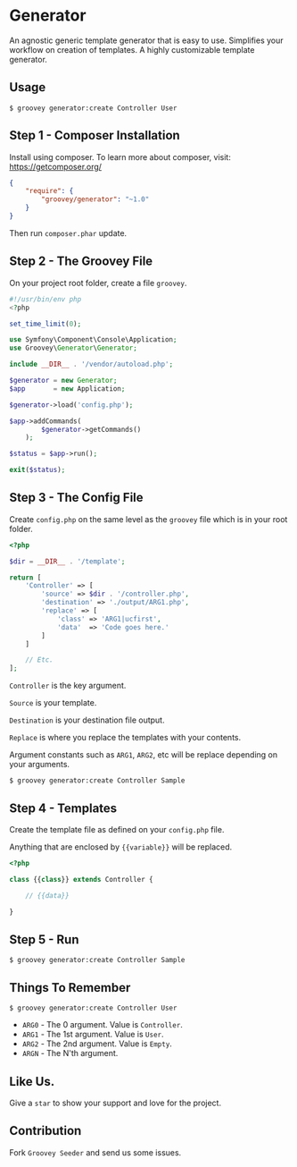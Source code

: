 Generator
=========

An agnostic generic template generator that is easy to use. Simplifies your workflow on creation of templates. A highly customizable template generator.

## Usage

    $ groovey generator:create Controller User


## Step 1 - Composer Installation

Install using composer. To learn more about composer, visit: https://getcomposer.org/

```json
{
    "require": {
        "groovey/generator": "~1.0"
    }
}
```

Then run `composer.phar` update.

## Step 2 - The Groovey File

On your project root folder, create a file `groovey`.

```php
#!/usr/bin/env php
<?php

set_time_limit(0);

use Symfony\Component\Console\Application;
use Groovey\Generator\Generator;

include __DIR__ . '/vendor/autoload.php';

$generator = new Generator;
$app       = new Application;

$generator->load('config.php');

$app->addCommands(
        $generator->getCommands()
    );

$status = $app->run();

exit($status);
```

## Step 3 - The Config File

Create `config.php` on the same level as the `groovey` file which is in your root folder.


```php
<?php

$dir = __DIR__ . '/template';

return [
    'Controller' => [
        'source' => $dir . '/controller.php',
        'destination' => './output/ARG1.php',
        'replace' => [
            'class' => 'ARG1|ucfirst',
            'data'  => 'Code goes here.'
        ]
    ]

    // Etc.
];
```

`Controller` is the key argument.

`Source` is your template.

`Destination` is your destination file output.

`Replace` is where you replace the templates with your contents.

Argument constants such as `ARG1`, `ARG2`, etc will be replace depending on your arguments.

    $ groovey generator:create Controller Sample

## Step 4 - Templates

Create the template file as defined on your `config.php` file.

Anything that are enclosed by `{{variable}}` will be replaced.

```php
<?php

class {{class}} extends Controller {

    // {{data}}

}
```
## Step 5 - Run

    $ groovey generator:create Controller Sample


## Things To Remember

    $ groovey generator:create Controller User

* `ARG0` - The 0 argument. Value is `Controller`.
* `ARG1` - The 1st argument. Value is `User`.
* `ARG2` - The 2nd argument. Value is `Empty`.
* `ARGN` - The N'th argument.


## Like Us.

Give a `star` to show your support and love for the project.

## Contribution

Fork `Groovey Seeder` and send us some issues.
